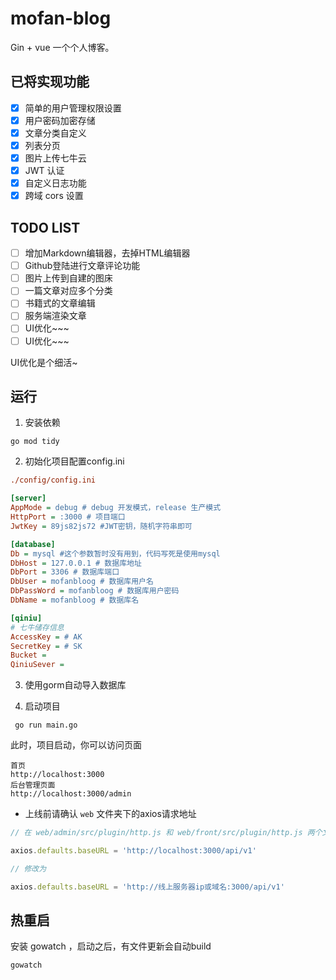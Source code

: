 # mofan-blog

Gin + vue 一个个人博客。

## 已将实现功能

- [x] 简单的用户管理权限设置
- [x] 用户密码加密存储
- [x] 文章分类自定义
- [x] 列表分页
- [x] 图片上传七牛云
- [x] JWT 认证
- [x] 自定义日志功能
- [x] 跨域 cors 设置

## TODO LIST

- [ ] 增加Markdown编辑器，去掉HTML编辑器
- [ ] Github登陆进行文章评论功能
- [ ] 图片上传到自建的图床
- [ ] 一篇文章对应多个分类
- [ ] 书籍式的文章编辑
- [ ] 服务端渲染文章
- [ ] UI优化~~~
- [ ] UI优化~~~

UI优化是个细活~

## 运行

1. 安装依赖

```
go mod tidy
```

2. 初始化项目配置config.ini

```ini
./config/config.ini

[server]
AppMode = debug # debug 开发模式，release 生产模式
HttpPort = :3000 # 项目端口
JwtKey = 89js82js72 #JWT密钥，随机字符串即可

[database]
Db = mysql #这个参数暂时没有用到，代码写死是使用mysql
DbHost = 127.0.0.1 # 数据库地址
DbPort = 3306 # 数据库端口
DbUser = mofanbloog # 数据库用户名
DbPassWord = mofanbloog # 数据库用户密码
DbName = mofanbloog # 数据库名

[qiniu]
# 七牛储存信息
AccessKey = # AK
SecretKey = # SK
Bucket =
QiniuSever =
```

3. 使用gorm自动导入数据库


4. 启动项目

```shell
 go run main.go
```

此时，项目启动，你可以访问页面

```shell
首页
http://localhost:3000
后台管理页面
http://localhost:3000/admin

```

- 上线前请确认 `web` 文件夹下的axios请求地址

```js
// 在 web/admin/src/plugin/http.js 和 web/front/src/plugin/http.js 两个文件夹中,将 baseURL地址改为部署的服务器线上地址

axios.defaults.baseURL = 'http://localhost:3000/api/v1'

// 修改为

axios.defaults.baseURL = 'http://线上服务器ip或域名:3000/api/v1'
```

## 热重启

安装 gowatch ，启动之后，有文件更新会自动build

```
gowatch
```
